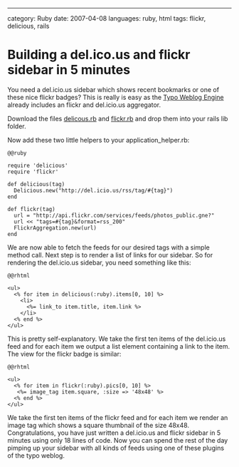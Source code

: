 --- 
category: Ruby
date: 2007-04-08
languages: ruby, html
tags: flickr, delicious, rails

Building a del.ico.us and flickr sidebar in 5 minutes
=====================================================

You need a del.icio.us sidebar which shows recent bookmarks or one of
these nice flickr badges? This is really is easy as the [Typo Weblog
Engine][1] already includes an flickr and del.icio.us aggregator.

Download the files [delicous.rb][2] and [flickr.rb][3] and drop them
into your rails lib folder.

Now add these two little helpers to your application_helper.rb:

    @@ruby

    require 'delicious'
    require 'flickr'
     
    def delicious(tag)
      Delicious.new("http://del.icio.us/rss/tag/#{tag}")
    end
     
    def flickr(tag)
      url = "http://api.flickr.com/services/feeds/photos_public.gne?"
      url << "tags=#{tag}&format=rss_200"
      FlickrAggregation.new(url)
    end

We are now able to fetch the feeds for our desired tags with a simple
method call. Next step is to render a list of links for our
sidebar. So for rendering the del.icio.us sidebar, you need something
like this:

    @@rhtml

    <ul>
      <% for item in delicious(:ruby).items[0, 10] %>
        <li>
          <%= link_to item.title, item.link %>
        </li>
      <% end %>
    </ul>

This is pretty self-explanatory. We take the first ten items of the
del.icio.us feed and for each item we output a list element containing
a link to the item. The view for the flickr badge is similar:

    @@rhtml

    <ul>
      <% for item in flickr(:ruby).pics[0, 10] %>
       <%= image_tag item.square, :size => '48x48' %>
      <% end %>
    </ul>


We take the first ten items of the flickr feed and for each item we
render an image tag which shows a square thumbnail of the size
48x48. Congratulations, you have just written a del.icio.us and flickr
sidebar in 5 minutes using only 18 lines of code. Now you can spend
the rest of the day pimping up your sidebar with all kinds of feeds
using one of these plugins of the typo weblog.

[1]: http://trac.typosphere.org/
[2]: http://trac.typosphere.org/browser/trunk/vendor/plugins/delicious_sidebar/lib/delicious.rb?format=raw
[3]: http://trac.typosphere.org/browser/trunk/vendor/plugins/flickr_sidebar/lib/flickr.rb?format=raw

